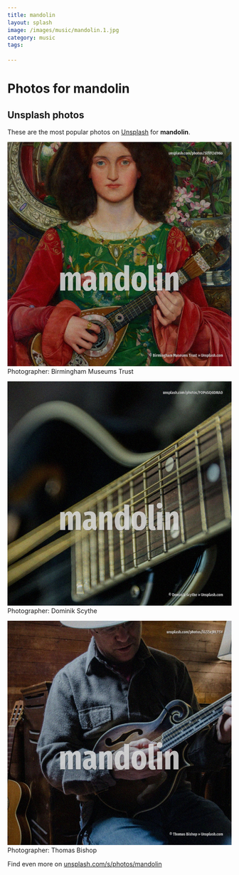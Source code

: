 ```yaml
---
title: mandolin
layout: splash
image: /images/music/mandolin.1.jpg
category: music
tags:

---
```

# Photos for mandolin
 
## Unsplash photos
These are the most popular photos on [Unsplash](https://unsplash.com) for **mandolin**.
 
![mandolin](/images/music/mandolin.1.jpg)
Photographer:  Birmingham Museums Trust
 
![mandolin](/images/music/mandolin.2.jpg)
Photographer:  Dominik Scythe
 
![mandolin](/images/music/mandolin.3.jpg)
Photographer:  Thomas Bishop
 
Find even more on [unsplash.com/s/photos/mandolin](https://unsplash.com/s/photos/mandolin)
 
